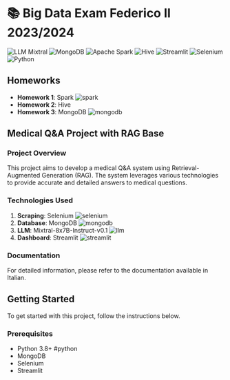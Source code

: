 # 📚 Big Data Exam Federico II  2023/2024
![LLM Mixtral](https://img.shields.io/badge/LLM-Mixtral-blue) ![MongoDB](https://img.shields.io/badge/MongoDB-4.4%2B-green)  ![Apache Spark](https://img.shields.io/badge/Apache%20Spark-3.1.1-brightgreen) ![Hive](https://img.shields.io/badge/Hive-2.3.7-blue) ![Streamlit](https://img.shields.io/badge/Streamlit-1.2.0-yellow) ![Selenium](https://img.shields.io/badge/Selenium-4.0.0-orange) ![Python](https://img.shields.io/badge/Python-3.8%2B-blue) 

## Homeworks
- **Homework 1**: Spark ![spark](https://img.icons8.com/color/24/000000/apache-spark.png)  
- **Homework 2**: Hive
- **Homework 3**: MongoDB ![mongodb](https://img.icons8.com/color/24/000000/mongodb.png)  

## Medical Q&A Project with RAG Base

### Project Overview
This project aims to develop a medical Q&A system using Retrieval-Augmented Generation (RAG). The system leverages various technologies to provide accurate and detailed answers to medical questions.

### Technologies Used
1. **Scraping**: Selenium ![selenium](https://img.icons8.com/color/24/000000/selenium-test-automation.png)
2. **Database**: MongoDB ![mongodb](https://img.icons8.com/color/24/000000/mongodb.png)
3. **LLM**: Mixtral-8x7B-Instruct-v0.1 ![llm](https://img.icons8.com/color/24/000000/artificial-intelligence.png)
4. **Dashboard**: Streamlit ![streamlit](https://img.icons8.com/color/24/000000/streamlit.png)

### Documentation
For detailed information, please refer to the documentation available in Italian.

## Getting Started
To get started with this project, follow the instructions below.

### Prerequisites
- Python 3.8+ #python
- MongoDB
- Selenium
- Streamlit










